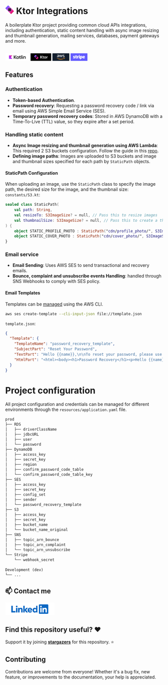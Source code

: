 
# <img src="./repo_assets/ktor.png" width=28 height=28 alt="Ktor"> Ktor Integrations

A boilerplate Ktor project providing common cloud APIs integrations, including authentication, static content handling with async image resizing and thumbnail generation, mailing services, databases, payment gateways and more.

<p>
  <br>
  <img alt="Kotlin" src="./repo_assets/kotlin.png" height="24"/>
  <img alt="Ktor" src="./repo_assets/kotlinktor.png" height="24"/>
  <img alt="AWS" src="./repo_assets/aws.png" height="24"/>
  <img alt="Stripe" src="./repo_assets/stripe.png" height="24"/>
</p>

## Features
### Authentication

- **Token-based Authentication**.
- **Password recovery**: Requesting a password recovery code / link via email using AWS Simple Email Service (SES).
- **Temporary password recovery codes**: Stored in AWS DynamoDB with a Time-To-Live (TTL) value, so they expire after a set period.

### Handling static content

- **Async Image resizing and thumbnail generation using AWS Lambda**: This required 2 S3 buckets configuration. Follow the guide in this [repo](https://github.com/itshedimisawi/aws-lambda-resize-s3).
- **Defining image paths**: Images are uploaded to S3 buckets and image and thumbnail sizes specified for each path by `StaticPath` objects.

#### StaticPath Configuration
When uploading an image, use the `StaticPath` class to specify the image path, the desired size for the image, and the thumbnail size:
`constants/S3.kt`:
```kotlin
sealed class StaticPath(
    val path: String,
    val resizeTo: S3ImageSize? = null, // Pass this to resize images
    val thumbnailSize: S3ImageSize? = null, // Pass this to create a thumbnail
) {
    object STATIC_PROFILE_PHOTO : StaticPath("cdn/profile_photo/", S3ImageSize(512, 512), thumbnailSize = S3ImageSize(128, 128))
    object STATIC_COVER_PHOTO : StaticPath("cdn/cover_photo/", S3ImageSize(1400, 800), thumbnailSize = S3ImageSize(350, 200))
}
```

### Email service

- **Email Sending**: Uses AWS SES to send transactional and recovery emails.
- **Bounce, complaint and unsubscribe events Handling**: handled through SNS Webhooks to comply with SES policy.

#### Email Templates

Templates can be [managed](https://docs.aws.amazon.com/ses/latest/dg/send-personalized-email-api.html) using the AWS CLI.
```sh
aws ses create-template --cli-input-json file://template.json
```
`template.json`:
```json
{
  "Template": {
    "TemplateName": "password_recovery_template",
    "SubjectPart": "Reset Your Password",
    "TextPart": "Hello {{name}},\n\nTo reset your password, please use the following code: {{code}}.\n\nBest regards,\nYour Team",
    "HtmlPart": "<html><body><h1>Password Recovery</h1><p>Hello {{name}},</p><p>To reset your password, please use the following code: <strong>{{code}}</strong>.</p><p>Best regards,<br>Your Team</p></body></html>"
  }
}
```


# Project configuration
All project configuration and credentials can be managed for different environments through the `resources/application.yaml` file.

```text
prod
├── RDS
│   ├── driverClassName
│   ├── jdbcURL
│   ├── user
│   └── password
├── DynamoDB
│   ├── access_key
│   ├── secret_key
│   ├── region
│   ├── confirm_password_code_table
│   └── confirm_password_code_table_key
├── SES
│   ├── access_key
│   ├── secret_key
│   ├── config_set
│   ├── sender
│   └── password_recovery_template
├── S3
│   ├── access_key
│   ├── secret_key
│   ├── bucket_name
│   └── bucket_name_original
├── SNS
│   ├── topic_arn_bounce
│   ├── topic_arn_complaint
│   └── topic_arn_unsubscribe
└── Stripe
    └── webhook_secret

Development (dev)
└── ...
```

## 📫 Contact me
<p>
<a href="https://www.linkedin.com/in/hedimissaoui/">
<img src="./repo_assets/linkedin.png" alt="Linkedin" height="40"/>
</a> 
<br>

## Find this repository useful? :heart:
Support it by joining __[stargazers](https://github.com/itshedimisawi/ktor-integrations/stargazers)__ for this repository. :star:

## Contributing

Contributions are welcome from everyone! Whether it's a bug fix, new feature, or improvements to the documentation, your help is appreciated.